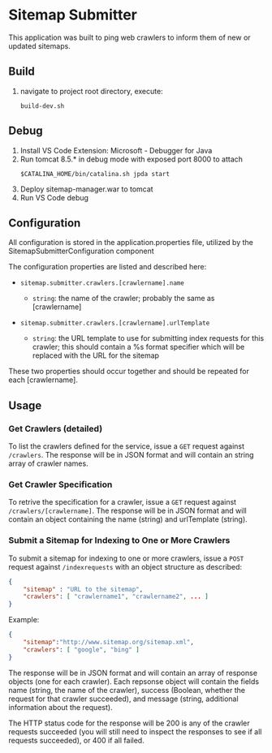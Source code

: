 # Sitemap Submitter
This application was built to ping web crawlers to inform them of new or updated sitemaps.

## Build
1. navigate to project root directory, execute:
    ```
    build-dev.sh
    ```

## Debug
1. Install VS Code Extension: Microsoft - Debugger for Java
2. Run tomcat 8.5.* in debug mode with exposed port 8000 to attach
    ```
    $CATALINA_HOME/bin/catalina.sh jpda start
    ```
3. Deploy sitemap-manager.war to tomcat
4. Run VS Code debug

## Configuration
All configuration is stored in the application.properties file, utilized by the SitemapSubmitterConfiguration component

The configuration properties are listed and described here:

- `sitemap.submitter.crawlers.[crawlername].name`
    - `string`: the name of the crawler; probably the same as [crawlername]

- `sitemap.submitter.crawlers.[crawlername].urlTemplate`
    - `string`: the URL template to use for submitting index requests for this crawler; this should contain a %s format specifier which will be replaced with the URL for the sitemap

These two properties should occur together and should be repeated for each [crawlername].

## Usage
### Get Crawlers (detailed)
To list the crawlers defined for the service, issue a `GET` request against `/crawlers`. The response will be in JSON format and will contain an string array of crawler names.

### Get Crawler Specification
To retrive the specification for a crawler, issue a `GET` request against `/crawlers/[crawlername]`. The response will be in JSON format and will contain an object containing the name (string) and urlTemplate (string).

### Submit a Sitemap for Indexing to One or More Crawlers
To submit a sitemap for indexing to one or more crawlers, issue a `POST` request against `/indexrequests` with an object structure as described:
```json
{
    "sitemap" : "URL to the sitemap",
    "crawlers": [ "crawlername1", "crawlername2", ... ]
}
```

Example:
```json
{
    "sitemap":"http://www.sitemap.org/sitemap.xml",
    "crawlers": [ "google", "bing" ]
}
```

The response will be in JSON format and will contain an array of response objects (one for each crawler). Each repsonse object will contain the fields name (string, the name of the crawler), 
success (Boolean, whether the request for that crawler succeeded), and message (string, additional information about the request). 

The HTTP status code for the response will be 200 is any of the crawler requests succeeded (you will still need to inspect the responses to see if all requests succeeded), or 400 if all failed.